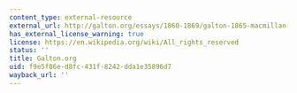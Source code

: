 ```yaml
---
content_type: external-resource
external_url: http://galton.org/essays/1860-1869/galton-1865-macmillan-hereditary-talent.html
has_external_license_warning: true
license: https://en.wikipedia.org/wiki/All_rights_reserved
status: ''
title: Galton.org
uid: f9e5f86e-d8fc-431f-8242-dda1e35896d7
wayback_url: ''
---
```

